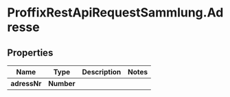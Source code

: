 # ProffixRestApiRequestSammlung.Adresse

## Properties
Name | Type | Description | Notes
------------ | ------------- | ------------- | -------------
**adressNr** | **Number** |  | 


